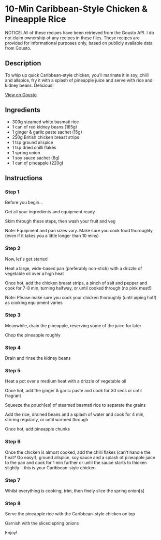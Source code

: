 # 10-Min Caribbean-Style Chicken & Pineapple Rice

NOTICE: All of these recipes have been retrieved from the Gousto API. I do not claim ownership of any recipes in these files. These recipes are provided for informational purposes only, based on publicly available data from Gousto.

## Description

To whip up quick Caribbean-style chicken, you'll marinate it in soy, chilli and allspice, fry it with a splash of pineapple juice and serve with rice and kidney beans. Delicious! 

[View on Gousto](https://www.gousto.co.uk/recipes/cookbook/10-min-caribbean-style-chicken-pineapple-rice)

## Ingredients

- 300g steamed white basmati rice
- 1 can of red kidney beans (185g)
- 1 ginger & garlic paste sachet (15g)
- 250g British chicken breast strips
- 1 tsp ground allspice
- 1 tsp dried chilli flakes
- 1 spring onion
- 1 soy sauce sachet (8g)
- 1 can of pineapple (220g)

## Instructions


### Step 1

Before you begin...

Get all your ingredients and equipment ready

Skim through these steps, then wash your fruit and veg

Note: Equipment and pan sizes vary. Make sure you cook food thoroughly (even if it takes you a little longer than 10 mins)


### Step 2

Now, let's get started

Heat a large, wide-based pan (preferably non-stick) with a drizzle of vegetable oil over a high heat

Once hot, add the chicken breast strips, a pinch of salt and pepper and cook for 7-8 min, turning halfway, or until cooked through (no pink meat!)

Note: Please make sure you cook your chicken thoroughly (until piping hot!) as cooking equipment varies


### Step 3

Meanwhile, drain the pineapple, reserving some of the juice for later

Chop the pineapple roughly


### Step 4

Drain and rinse the kidney beans


### Step 5

Heat a pot over a medium heat with a drizzle of vegetable oil

Once hot, add the ginger & garlic paste and cook for 30 secs or until fragrant

Squeeze the pouch<span class="text-danger">[es]</span> of steamed basmati rice to separate the grains

Add the rice, drained beans and a splash of water and cook for 4 min, stirring regularly, or until warmed through

Once hot, add pineapple chunks


### Step 6

Once the chicken is almost cooked, add the chilli flakes (can't handle the heat? Go easy!), ground allspice, soy sauce and a splash of pineapple juice to the pan and cook for 1 min further or until the sauce starts to thicken slightly – this is your Caribbean-style chicken


### Step 7

Whilst everything is cooking, trim, then finely slice the spring onion<span class="text-danger">[s]</span>

### Step 8

Serve the pineapple rice with the Caribbean-style chicken on top

Garnish with the sliced spring onions

Enjoy!

